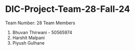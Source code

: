 # DIC-Project-Team-28-Fall-24
Team Number: 28
Team Members
1. Bhuvan Thirwani - 50565974
2. Harshit Malpani 
3. Piyush Gulhane
